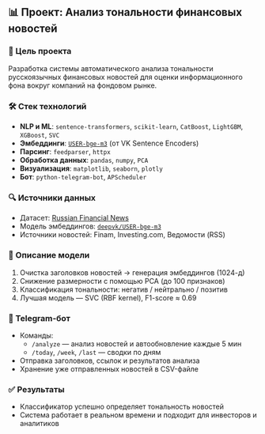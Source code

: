 ## 📊 Проект: Анализ тональности финансовых новостей

### 🧩 Цель проекта
Разработка системы автоматического анализа тональности русскоязычных финансовых новостей для оценки информационного фона вокруг компаний на фондовом рынке.

### 🛠️ Стек технологий
- **NLP и ML**: `sentence-transformers`, `scikit-learn`, `CatBoost`, `LightGBM`, `XGBoost`, `SVC`
- **Эмбеддинги**: [`USER-bge-m3`](https://huggingface.co/deepvk/USER-bge-m3) (от VK Sentence Encoders)
- **Парсинг**: `feedparser`, `httpx`
- **Обработка данных**: `pandas`, `numpy`, `PCA`
- **Визуализация**: `matplotlib`, `seaborn`, `plotly`
- **Бот**: `python-telegram-bot`, `APScheduler`

### 🔍 Источники данных
- Датасет: [Russian Financial News](https://www.kaggle.com/datasets/kkhubiev/russian-financial-news)
- Модель эмбеддингов: [`deepvk/USER-bge-m3`](https://huggingface.co/deepvk/USER-bge-m3)  
- Источники новостей: Finam, Investing.com, Ведомости (RSS)

### 🧠 Описание модели
1. Очистка заголовков новостей → генерация эмбеддингов (1024-д)  
2. Снижение размерности с помощью PCA (до 100 признаков)  
3. Классификация тональности: негатив / нейтрально / позитив  
4. Лучшая модель — SVC (RBF kernel), F1-score ≈ 0.69

### 🤖 Telegram-бот
- Команды:
  - `/analyze` — анализ новостей и автообновление каждые 5 мин
  - `/today`, `/week`, `/last` — сводки по дням
- Отправка заголовков, ссылок и результатов анализа
- Хранение уже отправленных новостей в CSV-файле

### ✅ Результаты
- Классификатор успешно определяет тональность новостей
- Система работает в реальном времени и подходит для инвесторов и аналитиков
